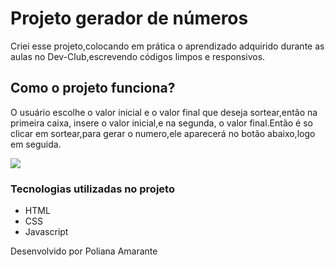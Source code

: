 # Projeto gerador de números

Criei esse projeto,colocando em prática o aprendizado adquirido durante as aulas no Dev-Club,escrevendo códigos limpos e responsivos.
 
## Como o projeto funciona?
O usuário escolhe o valor inicial e o valor final que deseja sortear,então na primeira caixa,
insere o valor inicial,e na segunda, o valor final.Então é so clicar em sortear,para gerar o
numero,ele aparecerá no botão abaixo,logo em seguida.

<img src="https://github.com/POLLY1515/Projeto-randon/blob/8327c06809fcfa9855ddd575266031bcda4a25b9/assets/img/Captura%20de%20Tela%20(57).png">

### Tecnologias utilizadas no projeto

* HTML
* CSS
* Javascript

Desenvolvido por Poliana Amarante
